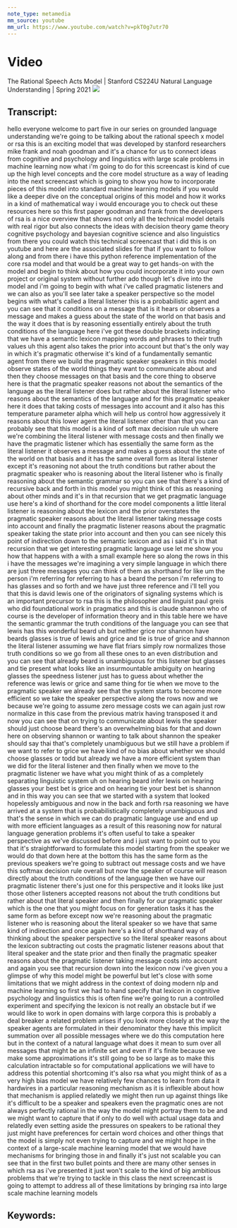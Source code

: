 ```yaml
---
note_type: metamedia
mm_source: youtube
mm_url: https://www.youtube.com/watch?v=pkT0g7utr70
---
```


# Video
The Rational Speech Acts Model | Stanford CS224U Natural Language Understanding | Spring 2021
![](https://www.youtube.com/watch?v=pkT0g7utr70)

## Transcript:
hello everyone welcome to part five in
our series on grounded language
understanding we're going to be talking
about the rational speech x model or rsa
this is an exciting model that was
developed by stanford researchers mike
frank and noah goodman and it's a chance
for us to connect ideas from cognitive
and psychology and linguistics with
large scale problems in machine learning
now what i'm going to do for this
screencast is kind of cue up the high
level concepts and the core model
structure as a way of leading into the
next screencast which is going to show
you how to incorporate pieces of this
model into standard machine learning
models
if you would like a deeper dive on the
conceptual origins of this model and how
it works in a kind of mathematical way i
would encourage you to check out these
resources here so this first paper
goodman and frank from the developers of
rsa is a nice overview that shows not
only all the technical model details
with real rigor but also connects the
ideas with decision theory game theory
cognitive psychology and bayesian
cognitive science and also linguistics
from there you could watch this
technical screencast that i did this is
on youtube and here are the associated
slides for that if you want to follow
along and from there i have this python
reference implementation of the core rsa
model and that would be a great way to
get hands-on with the model and begin to
think about how you could incorporate it
into your own project or original system
without further ado though let's dive
into the model and i'm going to begin
with what i've called pragmatic
listeners and we can also as you'll see
later take a speaker perspective
so the model begins with what's called a
literal listener this is a probabilistic
agent and you can see that it conditions
on a message that is it hears or
observes a message and makes a guess
about the state of the world on that
basis
and the way it does that is by reasoning
essentially entirely about the truth
conditions of the language here i've got
these double brackets indicating that we
have a semantic lexicon mapping words
and phrases to their truth values
uh this agent also takes the prior into
account but that's the only way in which
it's pragmatic otherwise it's kind of a
fundamentally semantic agent
from there we build the pragmatic
speaker
speakers in this model observe states of
the world things they want to
communicate about and then they choose
messages on that basis
and the core thing to observe here is
that the pragmatic speaker reasons not
about the semantics of the language as
the literal listener does but rather
about the literal listener who reasons
about the semantics of the language and
for this pragmatic speaker here it does
that taking costs of messages into
account
and it also has this temperature
parameter alpha which will help us
control how aggressively it reasons
about this lower agent the literal
listener
other than that you can probably see
that this model is a kind of soft max
decision rule uh where we're combining
the literal listener with message costs
and then finally we have the pragmatic
listener which has essentially the same
form as the literal listener it observes
a message and makes a guess about the
state of the world on that basis
and it has the same overall form as
literal listener except it's reasoning
not about the truth conditions but
rather about the pragmatic speaker
who is reasoning about the literal
listener who is finally reasoning about
the semantic grammar so you can see that
there's a kind of recursive back and
forth in this model you might think of
this as reasoning about other minds and
it's in that recursion that we get
pragmatic language use
here's a kind of shorthand for the core
model components a little literal
listener is reasoning about the lexicon
and the prior overstates
the pragmatic speaker reasons about the
literal listener taking message costs
into account and finally the pragmatic
listener reasons about the pragmatic
speaker taking the state prior into
account and then you can see nicely this
point of indirection down to the
semantic lexicon and as i said it's in
that recursion that we get interesting
pragmatic language use let me show you
how that happens with a with a small
example here so along the rows in this i
have the messages we're imagining a very
simple language in which there are just
three messages you can think of them as
shorthand for like um the person i'm
referring for referring to has a beard
the person i'm referring to has glasses
and so forth and we have just three
reference and i'll tell you that this is
david lewis
one of the originators of signaling
systems which is an important precursor
to rsa
this is the philosopher and linguist
paul greis who did foundational work in
pragmatics and this is claude shannon
who of course is the developer of
information theory
and in this table here we have the
semantic grammar the truth conditions of
the language you can see that lewis has
this wonderful beard
uh but neither grice nor shannon have
beards
glasses is true of lewis and grice and
tie is true of grice and shannon
the literal listener assuming we have
flat friars simply row normalizes those
truth conditions so we go from all these
ones to an even distribution and you can
see that already beard is unambiguous
for this listener but glasses and tie
present what looks like an
insurmountable ambiguity on hearing
glasses the speedness listener just has
to guess about whether the reference was
lewis or grice and same thing for tie
when we move to the pragmatic speaker we
already see that the system starts to
become more efficient so we take the
speaker perspective along the rows now
and we because we're going to assume
zero message costs we can again just row
normalize in this case from the previous
matrix having transposed it
and now you can see that on trying to
communicate about lewis the speaker
should just choose beard there's an
overwhelming bias for that
and down here on observing shannon or
wanting to talk about shannon the
speaker should say thai that's
completely unambiguous but we still have
a problem if we want to refer to grice
we have kind of no bias about whether we
should choose glasses or todd but
already we have a more efficient system
than we did for the literal listener
and then finally when we move to the
pragmatic listener we have what you
might think of as a completely
separating linguistic system
uh on hearing beard infer lewis on
hearing glasses your best bet is grice
and on hearing tie your best bet is
shannon and in this way you can see that
we started with a system that looked
hopelessly ambiguous and now in the back
and forth rsa reasoning we have arrived
at a system that is probabilistically
completely unambiguous and that's the
sense in which we can do pragmatic
language use
and end up with more efficient languages
as a result of this reasoning
now for natural language generation
problems it's often useful to take a
speaker perspective as we've discussed
before and i just want to point out to
you that it's straightforward to
formulate this model starting from the
speaker we would do that down here at
the bottom this has the same form as the
previous speakers
we're going to subtract out message
costs and we have this softmax decision
rule overall but now the speaker of
course will reason directly about the
truth conditions of the language
then we have our pragmatic listener
there's just one for this perspective
and it looks like just those other
listeners accepted reasons not about the
truth conditions but rather about that
literal speaker
and then finally for our pragmatic
speaker which is the one that you might
focus on for generation tasks it has the
same form as before except now we're
reasoning about the pragmatic listener
who is reasoning about the literal
speaker so we have that same kind of
indirection
and once again here's a kind of
shorthand way of thinking about the
speaker perspective so the literal
speaker reasons about the lexicon
subtracting out costs the pragmatic
listener reasons about that literal
speaker and the state prior and then
finally the pragmatic speaker reasons
about the pragmatic listener
taking message costs into account and
again you see that recursion down into
the lexicon
now i've given you a glimpse of why this
model might be powerful but let's close
with some limitations that we might
address in the context of doing modern
nlp and machine learning
so first we had to hand specify that
lexicon in cognitive psychology and
linguistics this is often fine we're
going to run a controlled experiment and
specifying the lexicon is not really an
obstacle but if we would like to work in
open domains with large corpora this is
probably a deal breaker
a related problem arises if you look
more closely at the way the speaker
agents are formulated in their
denominator they have this implicit
summation over all possible messages
where we do this computation here but in
the context of a natural language what
does it mean to sum over all messages
that might be an infinite set
and even if it's finite because we make
some approximations it's still going to
be so large as to make this calculation
intractable so for computational
applications we will have to address
this potential shortcoming
it's also rsa what you might think of as
a very high bias model we have
relatively few chances to learn from
data it hardwires in a particular
reasoning mechanism as it is inflexible
about how that mechanism is applied
relatedly we might then run up against
things like it's difficult to be a
speaker and speakers even the pragmatic
ones are not always perfectly rational
in the way the model might portray them
to be and we might want to capture that
if only to do well with actual usage
data
and relatedly even setting aside the
pressures on speakers to be rational
they just might have preferences for
certain word choices and other things
that the model is simply not even trying
to capture and we might hope in the
context of a large-scale machine
learning model that we would have
mechanisms for bringing those in
and finally it's just not scalable you
can see that in the first two bullet
points and there are many other senses
in which rsa as i've presented it just
won't scale to the kind of big ambitious
problems that we're trying to tackle in
this class
the next screencast is going to attempt
to address all of these limitations by
bringing rsa into large scale machine
learning models


## Keywords:
